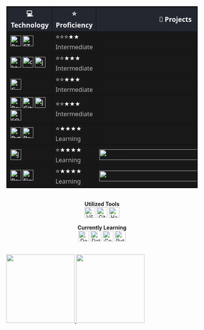 <table
    style="border: 2px solid #121013; width: 100%; border-collapse: collapse; background: #181818; color: #fff; font-family: 'Segoe UI', Arial, sans-serif;">
    <tr>
        <th style="border: 1px solid #121013; background: #23272f; font-size: 1.1em;">💻 <b>Technology</b></th>
        <th style="border: 1px solid #121013; background: #23272f; font-size: 1.1em;">⭐ <b>Proficiency</b></th>
        <th style="border: 1px solid #121013; background: #23272f; font-size: 1.1em;">🚀 <b>Projects</b></th>
        <th style="border: 1px solid #121013; background: #23272f; font-size: 1.1em;">📜 <b>Certificates</b></th>
    </tr>
    <!-- Power Bi & ETL -->
    <tr>
        <td style="border: 1px solid #121013;">
            <img style="height: 28px;"
                src="https://custom-icon-badges.demolab.com/badge/Power%20BI-121013?logo=power-bi-yellow&logoColor=F1C912"
                alt="Power BI badge">
            <img style="height: 28px;"
                src="https://custom-icon-badges.demolab.com/badge/ETL-121013?logo=etl&logoColor=9370DB" alt="ETL badge">
        </td>
        <td style="border: 1px solid #121013;">
            <span>&#11088;&#11088;&#11088;★★</span><br>
            <span style="color: #bbb;">Intermediate</span>
        </td>
        <td style="border: 1px solid #121013;">
            <!-- <a href="" target="_blank">
                <img style="height: 28px;" src="" alt="" >
            </a> -->
        </td>
        <td style="border: 1px solid #121013;">
            <a href="https://www.linkedin.com/learning/certificates/7442496011dc7d2be7a1b2dbcec2c7d60c04db660350787ad4f01d6dea7d2a1c"
                target="_blank">
                <img style="height: 28px;"
                    src="https://custom-icon-badges.demolab.com/badge/Power BI for Data Analysts-0A66C2?logo=linkedin-white&logoColor=fff"
                    alt="LinkedIn Learning Certificate">
            </a>
        </td>
    </tr>
    <!-- Html CSS Javascript -->
    <tr>
        <td style="border: 1px solid #121013;">
            <img style="height: 28px;"
                src="https://img.shields.io/badge/-HTML-121013?style=flat&logo=HTML5&logoColor=E34F26" alt="html badge">
            <img style="height: 28px;"
                src="https://img.shields.io/badge/-CSS-121013?style=flat&logo=CSS&logoColor=1572B6" alt="css badge">
            <img style="height: 28px;"
                src="https://img.shields.io/badge/-JavaScript-121013?style=flat&logo=javascript&logoColor=F7DF1E"
                alt="javascript badge">
        </td>
        <td style="border: 1px solid #121013;">
            <span>&#11088;&#11088;★★★</span><br>
            <span style="color: #bbb;">Intermediate</span>
        </td>
        <td style="border: 1px solid #121013;">
            <!-- Project Placeholder -->
            <!-- <a href="" target="_blank">
                <img style="height: 28px;" src="" alt="Placeholder Project">
            </a> -->
        </td>
        <td style="border: 1px solid #121013;">
            <a href="https://www.freecodecamp.org/certification/Leo-m/responsive-web-design" target="_blank">
                <img style="height: 28px;"
                    src="https://img.shields.io/badge/Responsive Web Design-0A0A23?logo=freecodecamp&logoColor=fff"
                    alt="freeCodeCamp Certificate">
            </a>
            <a href="https://verify.mygreatlearning.com/OLAHUQBN" target="_blank">
                <img style="height: 28px;"
                    src="https://custom-icon-badges.demolab.com/badge/Front End Development: HTML-1773d4?logo=Great-Learning-Logo&logoColor=fff"
                    alt="Great Learning Certificate">
            </a>
        </td>
    </tr>
    <!-- C -->
    <tr>
        <td style="border: 1px solid #121013;">
            <img style="height: 28px;" src="https://img.shields.io/badge/C-121013?logo=c&logoColor=00599C"
                alt="C badge">
        </td>
        <td style="border: 1px solid #121013;">
            <span>&#11088;&#11088;★★★</span><br>
            <span style="color: #bbb;">Intermediate</span>
        </td>
        <td style="border: 1px solid #121013;">
            <!-- Project Placeholder -->
            <!-- <a href="" target="_blank">
                <img style="height: 28px;" src="" alt="Placeholder Project">
            </a> -->
        </td>
        <td style="border: 1px solid #121013;">
            <!-- Certificate placeholder -->
        </td>
    </tr>
    <!-- Postgres Git Jira SQL -->
    <tr>
        <td style="border: 1px solid #121013;">
            <img style="height: 28px;"
                src="https://img.shields.io/badge/Postgres-121013?logo=postgresql&logoColor=316192"
                alt="Postgres badge">
            <img style="height: 28px;" src="https://img.shields.io/badge/Git-121013?logo=git&logoColor=F05032"
                alt="Git badge">
            <img style="height: 28px;" src="https://img.shields.io/badge/Jira-121013?logo=jira&logoColor=0052CC"
                alt="Jira badge">
            <img style="height: 28px;"
                src="https://custom-icon-badges.demolab.com/badge/SQL-121013?logo=sql-blue&logoColor=336791"
                alt="SQL badge">
        </td>
        <td style="border: 1px solid #121013;">
            <span>&#11088;&#11088;★★★</span><br>
            <span style="color: #bbb;">Intermediate</span>
        </td>
        <td style="border: 1px solid #121013;">
            <!-- Project Placeholder -->
            <!-- <a href="" target="_blank">
                <img style="height: 28px;" src="" alt="Placeholder Project">
            </a> -->
        </td>
        <td style="border: 1px solid #121013;">
            <a href="https://www.linkedin.com/learning/certificates/0b43bf683b2fd52eb5d5c22be643b825c9253d01f181f5a9c439a27ee26e58fa"
                target="_blank">
                <img style="height: 28px;"
                    src="https://custom-icon-badges.demolab.com/badge/Scrum Planejamento e Desenvolvimento Ageis-0A66C2?logo=linkedin-white&logoColor=fff"
                    alt="LinkedIn Learning Certificate">
            </a>
            <a href="https://www.linkedin.com/learning/certificates/827b445db2b2111a29d73c566e32b97cfe6d3823d7f3ffc8960cec0b838f8b34?trk=share_certificate"
                target="_blank">
                <img style="height: 28px;"
                    src="https://custom-icon-badges.demolab.com/badge/Using Git with Visual Studio Code-0A66C2?logo=linkedin-white&logoColor=fff"
                    alt="LinkedIn Learning Certificate">
            </a>
            <a href="https://www.linkedin.com/learning/certificates/975511d39d504d230e84851fcbef394982be4c0c1edfc53694b907a69cb8357a?trk=share_certificate"
                target="_blank">
                <img style="height: 28px;"
                    src="https://custom-icon-badges.demolab.com/badge/Descubra o SQL-0A66C2?logo=linkedin-white&logoColor=fff"
                    alt="LinkedIn Learning Certificate">
            </a>
            <a href="https://www.linkedin.com/learning/certificates/a0306eeeeac7c2d5a5721cc93f55feef194321124999c8db48bf84b0e8ffb8b8"
                target="_blank">
                <img style="height: 28px;"
                    src="https://custom-icon-badges.demolab.com/badge/Learning Jira Software-0A66C2?logo=linkedin-white&logoColor=fff"
                    alt="LinkedIn Learning Certificate">
            </a>
            <a href="https://www.hackerrank.com/certificates/0275845ac052" target="_blank">
                <img style="height: 28px;"
                    src="https://custom-icon-badges.demolab.com/badge/SQL (Basic) Certificate-121013?logo=hackerrank&logoColor=01ec64"
                    alt="Hackerrank SQL Certificate">
            </a>
        </td>
    </tr>
    <!-- Python & Power Apps -->
    <tr>
        <td style="border: 1px solid #121013;">
            <img style="height: 28px;" src="https://img.shields.io/badge/Python-121013?logo=python&logoColor=3776AB"
                alt="Python badge">
            <img style="height: 28px;"
                src="https://custom-icon-badges.demolab.com/badge/Power%20Apps-121013?logo=power-apps&logoColor=fff"
                alt="Power Apps badge">
        </td>
        <td style="border: 1px solid #121013;">
            <span>&#11088;★★★★</span><br>
            <span style="color: #bbb;">Learning</span>
        </td>
        <td style="border: 1px solid #121013;">
            <!-- Project Placeholder -->
        </td>
        <td style="border: 1px solid #121013;">
            <!-- Certificate placeholder -->
        </td>
    </tr>
    <!-- Java -->
    <tr>
        <td style="border: 1px solid #121013;">
            <img style="height: 28px;" src="https://img.shields.io/badge/Java-121013?logo=openjdk&logoColor=ED8B00"
                alt="Java badge">
        </td>
        <td style="border: 1px solid #121013;">
            <span>&#11088;★★★★</span><br>
            <span style="color: #bbb;">Learning</span>
        </td>
        <td style="border: 1px solid #121013;">
            <a href="https://github.com/Leonardo-Ma/Loja-Violao" target="_blank">
                <img style="width: 400px; height: 28px;"
                    src="https://img.shields.io/badge/Loja Violão-121013?logo=github&logoColor=white"
                    alt="Botão loja violão">
            </a>
        </td>
        <td style="border: 1px solid #121013;">
            <!-- Certificate placeholder -->
        </td>
    </tr>
    <!-- React Native & Figma -->
    <tr>
        <td style="border: 1px solid #121013;">
            <img style="height: 28px;"
                src="https://img.shields.io/badge/React_Native-121013.svg?logo=react&logoColor=%2361DAFB"
                alt="React Native badge">
            <img style="height: 28px;" src="https://img.shields.io/badge/Figma-121013?logo=figma&logoColor=F24E1E"
                alt="Figma badge">
        </td>
        <td style="border: 1px solid #121013;">
            <span>&#11088;★★★★</span><br>
            <span style="color: #bbb;">Learning</span>
        </td>
        <td style="border: 1px solid #121013;">
            <a href="https://github.com/Leonardo-Ma/AgendaMobile" target="_blank">
                <img style="width: 400px; height: 28px;"
                    src="https://img.shields.io/badge/Agenda Mobile-121013?logo=github&logoColor=white"
                    alt="Agenda Mobile Project">
            </a>
        </td>
        <td style="border: 1px solid #121013;">
            <!-- Certificate placeholder -->
        </td>
    </tr>
</table>
<br>
<!-- Utilized tools -->
<div align="center">
    <strong>Utilized Tools</strong><br>
    <img valign="middle" style="height: 28px;"
        src="https://custom-icon-badges.demolab.com/badge/Visual%20Studio%20Code-0078d7.svg?logo=vsc&logoColor=white"
        alt="VS Code">
    <img valign="middle" style="height: 28px;"
        src="https://img.shields.io/badge/GitHub-%23121011.svg?logo=github&logoColor=white" alt="GitHub">
    <a href="https://www.hackerrank.com/profile/filho_magalhaes" target="_blank">
        <img valign="middle" style="height: 28px;"
            src="https://custom-icon-badges.demolab.com/badge/Hackerrank-121013?logo=hackerrank&logoColor=01ec64"
            alt="Hackerrank">
    </a>
</div>
<br>
<!-- Learning -->
<div align="center">
    <strong>Currently Learning</strong><br>
    <img valign="middle" style="height: 28px;"
        src="https://img.shields.io/badge/Docker-2496ED?logo=docker&logoColor=fff" alt="Docker">
    <img valign="middle" style="height: 28px;"
        src="https://img.shields.io/badge/Databricks-FF3621?logo=databricks&logoColor=fff" alt="Databricks">
    <img valign="middle" style="height: 28px;" src="https://img.shields.io/badge/Godot-%23FFFFFF.svg?logo=godot-engine"
        alt="Godot Engine">
    <img valign="middle" style="height: 28px;"
        src="https://img.shields.io/badge/Python-3776AB?logo=python&logoColor=fff" alt="Python">
</div>

<!-- Github stats -->
<div>
    <br><br>
    <a href="https://github.com/leonardo-ma/github-readme-stats">
        <img height="180em"
            src="https://github-readme-stats.vercel.app/api?username=leonardo-ma&count_private=true&showicons=true&theme=react" />
        <img height="180em"
            src="https://github-readme-stats.vercel.app/api/top-langs/?username=leonardo-ma&layout=compact&theme=react" />
    </a>
</div>